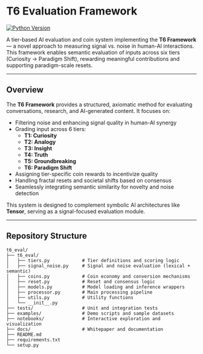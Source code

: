 # T6 Evaluation Framework

[![Python Version](https://img.shields.io/badge/python-3.8%2B-blue.svg)]()

A tier-based AI evaluation and coin system implementing the **T6 Framework** — a novel approach to measuring signal vs. noise in human-AI interactions. This framework enables semantic evaluation of inputs across six tiers (Curiosity → Paradigm Shift), rewarding meaningful contributions and supporting paradigm-scale resets.

---

## Overview

The **T6 Framework** provides a structured, axiomatic method for evaluating conversations, research, and AI-generated content. It focuses on:

- Filtering noise and enhancing signal quality in human-AI synergy  
- Grading input across 6 tiers:  
  - **T1: Curiosity**  
  - **T2: Analogy**  
  - **T3: Insight**  
  - **T4: Truth**  
  - **T5: Groundbreaking**  
  - **T6: Paradigm Shift**  
- Assigning tier-specific coin rewards to incentivize quality  
- Handling fractal resets and societal shifts based on consensus  
- Seamlessly integrating semantic similarity for novelty and noise detection  

This system is designed to complement symbolic AI architectures like **Tensor**, serving as a signal-focused evaluation module.

---

## Repository Structure

```plaintext
t6_eval/
├── t6_eval/
│   ├── tiers.py            # Tier definitions and scoring logic
│   ├── signal_noise.py     # Signal and noise evaluation (lexical + semantic)
│   ├── coins.py            # Coin economy and conversion mechanisms
│   ├── reset.py            # Reset and consensus logic
│   ├── models.py           # Model loading and inference wrappers
│   ├── processor.py        # Main processing pipeline
│   ├── utils.py            # Utility functions
│   └── __init__.py
├── tests/                  # Unit and integration tests
├── examples/               # Demo scripts and sample datasets
├── notebooks/              # Interactive exploration and visualization
├── docs/                   # Whitepaper and documentation
├── README.md
├── requirements.txt
└── setup.py
